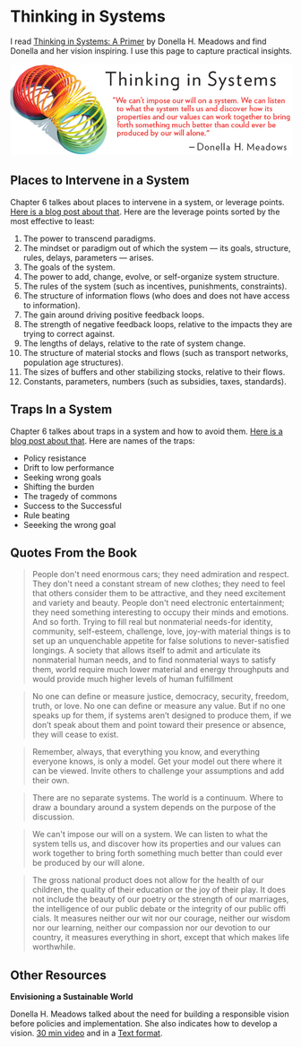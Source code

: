 # Thinking in Systems

I read [Thinking in Systems: A Primer](https://www.amazon.com/Thinking-Systems-Donella-H-Meadows/dp/1603580557) by Donella H. Meadows and find Donella and her vision inspiring. I use this page to capture practical insights.

![thinking-in-systems.png](thinking-in-systems.png)

## Places to Intervene in a System
Chapter 6 talkes about places to intervene in a system, or leverage points. [Here is a blog post about that](https://donellameadows.org/archives/leverage-points-places-to-intervene-in-a-system/). Here are the leverage points sorted by the most effective to least:

1. The power to transcend paradigms.
1. The mindset or paradigm out of which the system — its goals, structure, rules, delays, parameters — arises.
1. The goals of the system.
1. The power to add, change, evolve, or self-organize system structure.
1. The rules of the system (such as incentives, punishments, constraints).
1. The structure of information flows (who does and does not have access to information).
1. The gain around driving positive feedback loops.
1. The strength of negative feedback loops, relative to the impacts they are trying to correct against.
1. The lengths of delays, relative to the rate of system change.
1. The structure of material stocks and flows (such as transport networks, population age structures).
1. The sizes of buffers and other stabilizing stocks, relative to their flows.
1. Constants, parameters, numbers (such as subsidies, taxes, standards).


## Traps In a System
Chapter 6 talkes about traps in a system and how to avoid them. [Here is a blog post about that](https://bytepawn.com/systems-thinking.html). Here are names of the traps:

* Policy resistance
* Drift to low performance
* Seeking wrong goals
* Shifting the burden
* The tragedy of commons
* Success to the Successful
* Rule beating
* Seeeking the wrong goal

## Quotes From the Book

> People don't need enormous cars; they need admiration and respect. They don't need a constant stream of new clothes; they need to feel that others consider them to be attractive, and they need excitement and variety and beauty. People don't need electronic entertainment; they need something interesting to occupy their minds and emotions. And so forth. Trying to fill real but nonmaterial needs-for identity, community, self-esteem, challenge, love, joy-with material things is to set up an unquenchable appetite for false solutions to never-satisfied longings. A society that allows itself to admit and articulate its nonmaterial human needs, and to find nonmaterial ways to satisfy them, world require much lower material and energy throughputs and would provide much higher levels of human fulfillment

> No one can define or measure justice, democracy, security, freedom, truth, or love. No one can define or measure any value. But if no one speaks up for them, if systems aren’t designed to produce them, if we don’t speak about them and point toward their presence or absence, they will cease to exist.

> Remember, always, that everything you know, and everything everyone knows, is only a model. Get your model out there where it can be viewed. Invite others to challenge your assumptions and add their own.

> There are no separate systems. The world is a continuum. Where to draw a boundary around a system depends on the purpose of the discussion.

> We can't impose our will on a system. We can listen to what the system tells us, and discover how its properties and our values can work together to bring forth something much better than could ever be produced by our will alone.

> The gross national product does not allow for the health of our children, the quality of their education or the joy of their play.  It  does  not  include  the  beauty  of  our  poetry  or  the  strength  of  our  marriages,  the  intelligence  of  our  public  debate  or  the  integrity  of  our  public  offi  cials.    It  measures  neither  our  wit  nor our courage, neither our wisdom nor our learning, neither our  compassion  nor  our  devotion  to  our  country,  it  measures  everything in short, except that which makes life worthwhile.

## Other Resources
**Envisioning a Sustainable World**

Donella H. Meadows talked about the need for building a responsible vision before policies and implementation. She also indicates how to develop a vision. [30 min video](https://donellameadows.org/donella-meadows-legacy/envisioning-a-sustainable-world/) and in a [Text format](https://donellameadows.org/archives/envisioning-a-sustainable-world/).
